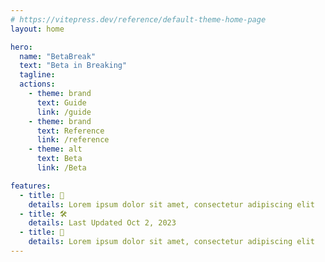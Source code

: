 ```yaml
---
# https://vitepress.dev/reference/default-theme-home-page
layout: home

hero:
  name: "BetaBreak"
  text: "Beta in Breaking"
  tagline: 
  actions:
    - theme: brand
      text: Guide
      link: /guide
    - theme: brand
      text: Reference
      link: /reference
    - theme: alt
      text: Beta
      link: /Beta

features:
  - title: 💃
    details: Lorem ipsum dolor sit amet, consectetur adipiscing elit
  - title: 🛠
    details: Last Updated Oct 2, 2023
  - title: 🕺
    details: Lorem ipsum dolor sit amet, consectetur adipiscing elit
---
```


